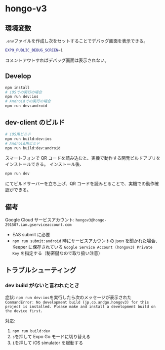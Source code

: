 # hongo-v3

## 環境変数

`.env`ファイルを作成し次をセットすることでデバッグ画面を表示できる。

```sh
EXPO_PUBLIC_DEBUG_SCREEN=1
```

コメントアウトすればデバッグ画面は表示されない。

## Develop

```bash
npm install
# iOSでの実行の場合
npm run dev:ios
# Androidでの実行の場合
npm run dev:android
```

## dev-client のビルド

```bash
# iOS用ビルド
npm run build:dev:ios
# Android用ビルド
npm run build:dev:android
```

スマートフォンで QR コードを読み込むと、実機で動作する開発ビルドアプリをインストールできる。
インストール後、

```bash
npm run dev
```

にてビルドサーバーを立ち上げ、QR コードを読みとることで、実機での動作確認ができる。

## 備考

Google Cloud サービスアカウント: `hongov3@hongo-291507.iam.gserviceaccount.com`

- EAS submit に必要
- `npm run submit:android` 時にサービスアカウントの json を聞かれた場合、Keeper に保存されている `Google Service Account (hongov3) Private Key` を指定する（秘密鍵なので取り扱い注意）

## トラブルシューティング

### dev build がないと言われたとき

症状: `npm run dev:ios`を実行したら次のメッセージが表示された
`CommandError: No development build (jp.co.andgo.hongov3) for this project is installed. Please make and install a development build on the device first.`

対応:

1. `npm run build:dev`
2. `s`を押して Expo Go モードに切り替える
3. `i`を押して iOS simulator を起動する
